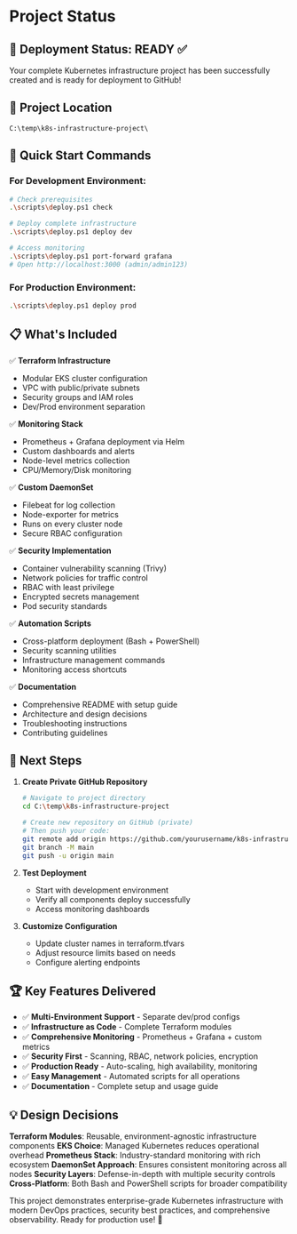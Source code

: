 # Project Status

## 🎯 Deployment Status: READY ✅

Your complete Kubernetes infrastructure project has been successfully created and is ready for deployment to GitHub!

## 📍 Project Location
```
C:\temp\k8s-infrastructure-project\
```

## 🚀 Quick Start Commands

### For Development Environment:
```bash
# Check prerequisites
.\scripts\deploy.ps1 check

# Deploy complete infrastructure
.\scripts\deploy.ps1 deploy dev

# Access monitoring
.\scripts\deploy.ps1 port-forward grafana
# Open http://localhost:3000 (admin/admin123)
```

### For Production Environment:
```bash
.\scripts\deploy.ps1 deploy prod
```

## 📋 What's Included

✅ **Terraform Infrastructure**
- Modular EKS cluster configuration
- VPC with public/private subnets  
- Security groups and IAM roles
- Dev/Prod environment separation

✅ **Monitoring Stack**
- Prometheus + Grafana deployment via Helm
- Custom dashboards and alerts
- Node-level metrics collection
- CPU/Memory/Disk monitoring

✅ **Custom DaemonSet**
- Filebeat for log collection
- Node-exporter for metrics
- Runs on every cluster node
- Secure RBAC configuration

✅ **Security Implementation**
- Container vulnerability scanning (Trivy)
- Network policies for traffic control
- RBAC with least privilege
- Encrypted secrets management
- Pod security standards

✅ **Automation Scripts**
- Cross-platform deployment (Bash + PowerShell)
- Security scanning utilities
- Infrastructure management commands
- Monitoring access shortcuts

✅ **Documentation**
- Comprehensive README with setup guide
- Architecture and design decisions
- Troubleshooting instructions
- Contributing guidelines

## 🔄 Next Steps

1. **Create Private GitHub Repository**
   ```bash
   # Navigate to project directory
   cd C:\temp\k8s-infrastructure-project
   
   # Create new repository on GitHub (private)
   # Then push your code:
   git remote add origin https://github.com/yourusername/k8s-infrastructure-project.git
   git branch -M main
   git push -u origin main
   ```

2. **Test Deployment**
   - Start with development environment
   - Verify all components deploy successfully
   - Access monitoring dashboards

3. **Customize Configuration**
   - Update cluster names in terraform.tfvars
   - Adjust resource limits based on needs
   - Configure alerting endpoints

## 🏆 Key Features Delivered

- ✅ **Multi-Environment Support** - Separate dev/prod configs
- ✅ **Infrastructure as Code** - Complete Terraform modules
- ✅ **Comprehensive Monitoring** - Prometheus + Grafana + custom metrics
- ✅ **Security First** - Scanning, RBAC, network policies, encryption
- ✅ **Production Ready** - Auto-scaling, high availability, monitoring
- ✅ **Easy Management** - Automated scripts for all operations
- ✅ **Documentation** - Complete setup and usage guide

## 💡 Design Decisions

**Terraform Modules**: Reusable, environment-agnostic infrastructure components
**EKS Choice**: Managed Kubernetes reduces operational overhead
**Prometheus Stack**: Industry-standard monitoring with rich ecosystem
**DaemonSet Approach**: Ensures consistent monitoring across all nodes
**Security Layers**: Defense-in-depth with multiple security controls
**Cross-Platform**: Both Bash and PowerShell scripts for broader compatibility

This project demonstrates enterprise-grade Kubernetes infrastructure with modern DevOps practices, security best practices, and comprehensive observability. Ready for production use! 🚀